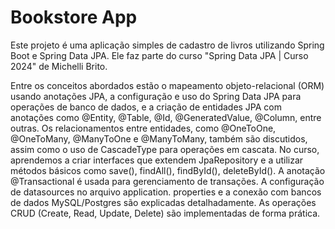 <h1>Bookstore App</h1>

<p>Este projeto é uma aplicação simples de cadastro de livros utilizando Spring Boot e Spring Data JPA. Ele faz parte do curso "Spring Data JPA | Curso 2024" de Michelli Brito.</p>

<p>Entre os conceitos abordados estão o mapeamento objeto-relacional (ORM) usando anotações JPA, a configuração e uso do Spring Data JPA para operações de banco de dados, e a criação de entidades JPA com anotações como @Entity, @Table, @Id, @GeneratedValue, @Column, entre outras.
  Os relacionamentos entre entidades, como @OneToOne, @OneToMany, @ManyToOne e @ManyToMany, também são discutidos, assim como o uso de CascadeType para operações em cascata. No curso, aprendemos a criar interfaces que extendem JpaRepository e a utilizar métodos básicos como save(), findAll(), findById(), deleteById(). 
  A anotação @Transactional é usada para gerenciamento de transações. A configuração de datasources no arquivo application.
  properties e a conexão com bancos de dados MySQL/Postgres são explicadas detalhadamente.
  As operações CRUD (Create, Read, Update, Delete) são implementadas de forma prática.</p>
